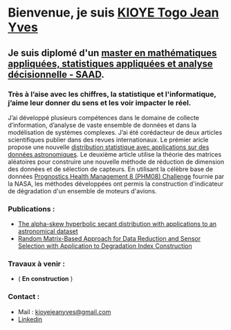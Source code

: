 
# Bienvenue, je suis [KIOYE Togo Jean Yves](https://www.linkedin.com/in/togo-jean-yves-kioye-b4b4711ba/)
## Je suis diplomé d'un [master en mathématiques appliquées, statistiques appliquées et analyse décisionnelle - SAAD](https://www.info.unicaen.fr/master/maths/saad).
### Très à l’aise avec les chiffres, la statistique et l'informatique, j’aime leur donner du sens et les voir impacter le réel.
J’ai développé plusieurs compétences dans le domaine de collecte d’information, d’analyse de vaste ensemble de données et dans la modélisation de systèmes complexes.  J’ai été corédacteur de deux articles scientifiques publier dans des revues internationaux. Le prémier aricle propose une nouvelle [distribution statistique avec applications sur des données astronomiques](https://dergipark.org.tr/en/download/article-file/2071542). Le deuxième article utilise la théorie des matrices aléatoires pour construire une nouvelle méthode de réduction de dimension des données et de sélection de capteurs. En utilisant la célèbre base de données [Prognostics Health Management 8 (PHM08) Challenge](https://www.nasa.gov/content/prognostics-center-of-excellence-data-set-repository) fournie par la NASA, les méthodes développées ont permis la construction d'indicateur de dégradation d'un ensemble de moteurs d'avions.

### Publications :
- [The alpha-skew hyperbolic secant distribution with applications to an astronomical dataset](https://dergipark.org.tr/en/download/article-file/2071542)
- [Random Matrix-Based Approach for Data Reduction and Sensor Selection with Application to Degradation Index Construction](http://www.icsrs.org/icsrs-prog.pdf)

### Travaux à venir :
- ( **En construction** )



### Contact :
- Mail : kioyejeanyves@gmail.com
- [Linkedin](https://www.linkedin.com/in/togo-jean-yves-kioye-b4b4711ba/)


